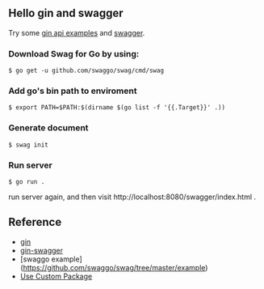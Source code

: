 ## Hello gin and swagger

Try some [gin api examples](https://github.com/gin-gonic/gin#api-examples) and [swagger](https://github.com/swaggo/gin-swagger).

### Download Swag for Go by using:

```
$ go get -u github.com/swaggo/swag/cmd/swag
```
### Add go's bin path to enviroment

```
$ export PATH=$PATH:$(dirname $(go list -f '{{.Target}}' .))
```

### Generate document

```
$ swag init
```

### Run server

```
$ go run .
```

run server again, and then visit http://localhost:8080/swagger/index.html .

## Reference

- [gin](https://github.com/gin-gonic/gin)
- [gin-swagger](https://github.com/swaggo/gin-swagger)
- [swaggo example] (https://github.com/swaggo/swag/tree/master/example)
- [Use Custom Package](https://blog.francium.tech/go-modules-go-project-set-up-without-gopath-1ae601a4e868)
